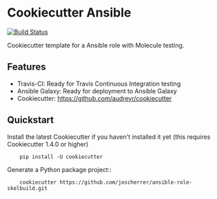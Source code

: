 # Cookiecutter Ansible

[![Build Status](https://travis-ci.com/joscherrer/ansible-role-skelbuild.svg?branch=master)](https://travis-ci.com/joscherrer/ansible-role-skelbuild)

Cookiecutter template for a Ansible role with Molecule testing.

## Features

* Travis-CI: Ready for Travis Continuous Integration testing
* Ansible Galaxy: Ready for deployment to Ansible Galaxy
* Cookiecutter: https://github.com/audreyr/cookiecutter

## Quickstart

Install the latest Cookiecutter if you haven't installed it yet (this requires
Cookiecutter 1.4.0 or higher)
```
    pip install -U cookiecutter
```
Generate a Python package project::
```
    cookiecutter https://github.com/joscherrer/ansible-role-skelbuild.git
```

